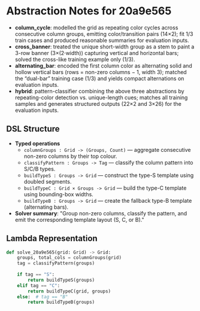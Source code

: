 # Abstraction Notes for 20a9e565

- **column_cycle**: modelled the grid as repeating color cycles across consecutive column groups, emitting color/transition pairs (14×2); fit 1/3 train cases and produced reasonable summaries for evaluation inputs.
- **cross_banner**: treated the unique short-width group as a stem to paint a 3-row banner (3×(2·width)) capturing vertical and horizontal bars; solved the cross-like training example only (1/3).
- **alternating_bar**: encoded the first column color as alternating solid and hollow vertical bars (rows = non-zero columns − 1, width 3); matched the “dual-bar” training case (1/3) and yields compact alternations on evaluation inputs.
- **hybrid**: pattern-classifier combining the above three abstractions by repeating-color detection vs. unique-length cues; matches all training samples and generates structured outputs (22×2 and 3×26) for the evaluation inputs.

## DSL Structure
- **Typed operations**
  - `columnGroups : Grid -> (Groups, Count)` — aggregate consecutive non-zero columns by their top colour.
  - `classifyPattern : Groups -> Tag` — classify the column pattern into S/C/B types.
  - `buildTypeS : Groups -> Grid` — construct the type-S template using doubled segments.
  - `buildTypeC : Grid × Groups -> Grid` — build the type-C template using bounding-box widths.
  - `buildTypeB : Groups -> Grid` — create the fallback type-B template (alternating bars).
- **Solver summary**: "Group non-zero columns, classify the pattern, and emit the corresponding template layout (S, C, or B)."

## Lambda Representation

```python
def solve_20a9e565(grid: Grid) -> Grid:
    groups, total_cols = columnGroups(grid)
    tag = classifyPattern(groups)
    
    if tag == "S":
        return buildTypeS(groups)
    elif tag == "C":
        return buildTypeC(grid, groups)
    else:  # tag == "B"
        return buildTypeB(groups)
```
